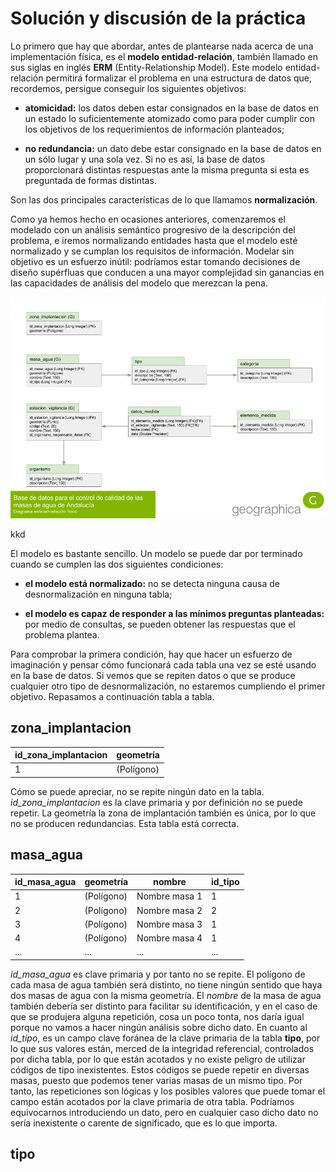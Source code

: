 # Solución y discusión de la práctica

Lo primero que hay que abordar, antes de plantearse nada acerca de una implementación física, es el __modelo entidad-relación__, también llamado en sus siglas en inglés __ERM__ (Entity-Relationship Model). Este modelo entidad-relación permitirá formalizar el problema en una estructura de datos que, recordemos, persigue conseguir los siguientes objetivos:

* __atomicidad:__ los datos deben estar consignados en la base de datos en un estado lo suficientemente atomizado como para poder cumplir con los objetivos de los requerimientos de información planteados;

* __no redundancia:__ un dato debe estar consignado en la base de datos en un sólo lugar y una sola vez. Si no es así, la base de datos proporcionará distintas respuestas ante la misma pregunta si esta es preguntada de formas distintas.

Son las dos principales características de lo que llamamos __normalización__.

Como ya hemos hecho en ocasiones anteriores, comenzaremos el modelado con un análisis semántico progresivo de la descripción del problema, e iremos normalizando entidades hasta que el modelo esté normalizado y se cumplan los requisitos de información. Modelar sin objetivo es un esfuerzo inútil: podríamos estar tomando decisiones de diseño supérfluas que conducen a una mayor complejidad sin ganancias en las capacidades de análisis del modelo que merezcan la pena.

![Diagrama ERM](assets/ERM_Diagram.png)

kkd

El modelo es bastante sencillo. Un modelo se puede dar por terminado cuando se cumplen las dos siguientes condiciones:

* __el modelo está normalizado:__ no se detecta ninguna causa de desnormalización en ninguna tabla;

* __el modelo es capaz de responder a las mínimos preguntas planteadas:__ por medio de consultas, se pueden obtener las respuestas que el problema plantea.

Para comprobar la primera condición, hay que hacer un esfuerzo de imaginación y pensar cómo funcionará cada tabla una vez se esté usando en la base de datos. Si vemos que se repiten datos o que se produce cualquier otro tipo de desnormalización, no estaremos cumpliendo el primer objetivo. Repasamos a continuación tabla a tabla.

## zona_implantacion

| id_zona_implantacion | geometría |
| -------------------- | --------- |
| 1 | (Polígono) |

Cómo se puede apreciar, no se repite ningún dato en la tabla. _id_zona_implantacion_ es la clave primaria y por definición no se puede repetir. La geometría la zona de implantación también es única, por lo que no se producen redundancias. Esta tabla está correcta.

## masa_agua

| id_masa_agua | geometría | nombre | id_tipo |
| ------------ | --------- | ------ | ------- |
| 1 | (Polígono) | Nombre masa 1 | 1 |
| 2 | (Polígono) | Nombre masa 2 | 2 |
| 3 | (Polígono) | Nombre masa 3 | 1 |
| 4 | (Polígono) | Nombre masa 4 | 1 |
| ... | ... | ... | ... |

_id_masa_agua_ es clave primaria y por tanto no se repite. El polígono de cada masa de agua también será distinto, no tiene ningún sentido que haya dos masas de agua con la misma geometría. El _nombre_ de la masa de agua también debería ser distinto para facilitar su identificación, y en el caso de que se produjera alguna repetición, cosa un poco tonta, nos daría igual porque no vamos a hacer ningún análisis sobre dicho dato. En cuanto al _id_tipo_, es un campo clave foránea de la clave primaria de la tabla __tipo__, por lo que sus valores están, merced de la integridad referencial, controlados por dicha tabla, por lo que están acotados y no existe peligro de utilizar códigos de tipo inexistentes. Estos códigos se puede repetir en diversas masas, puesto que podemos tener varias masas de un mismo tipo. Por tanto, las repeticiones son lógicas y los posibles valores que puede tomar el campo están acotados por la clave primaria de otra tabla. Podríamos equivocarnos introduciendo un dato, pero en cualquier caso dicho dato no sería inexistente o carente de significado, que es lo que importa.

## tipo


